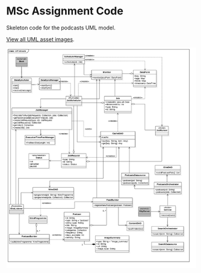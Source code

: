# MSc Assignment Code

Skeleton code for the podcasts UML model. 

[View all UML asset images](https://github.com/betandr/podcasts/tree/master/images).

![Podcasts UML class diagram](https://github.com/betandr/podcasts/blob/master/images/cdPodcasts.png?raw=true])